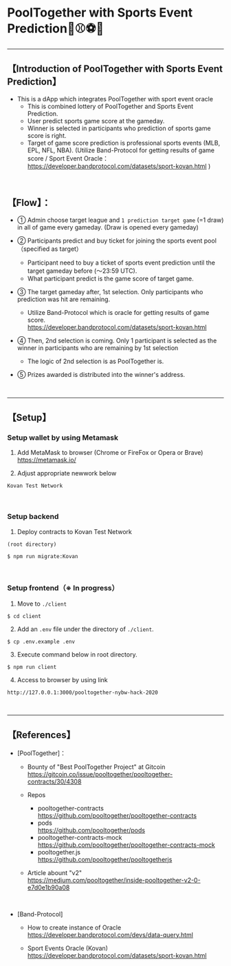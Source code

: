 # PoolTogether with Sports Event Prediction🏀⚾️⚽️🏈

***
## 【Introduction of PoolTogether with Sports Event Prediction】
- This is a dApp which integrates PoolTogether with sport event oracle
  - This is combined lottery of PoolTogether and Sports Event Prediction.
  - User predict sports game score at the gameday.
  - Winner is selected in participants who prediction of sports game score is right.
  - Target of game score prediction is professional sports events (MLB, EPL, NFL, NBA).
    (Utilize Band-Protocol for getting results of game score / Sport Event Oracle： https://developer.bandprotocol.com/datasets/sport-kovan.html )

&nbsp;

## 【Flow】：
- ① Admin choose target league and `1 prediction target game`  (=1 draw) in all of game every gameday.
  (Draw is opened every gameday)


- ② Participants predict and buy ticket for joining the sports event pool（specified as target） 
  - Participant need to buy a ticket of sports event prediction until the target gameday before (〜23:59 UTC).
  - What participant predict is the game score of target game.


- ③ The target gameday after, 1st selection. Only participants who prediction was hit are remaining. 
  - Utilize Band-Protocol which is oracle for getting results of game score.  
    https://developer.bandprotocol.com/datasets/sport-kovan.html

- ④ Then, 2nd selection is coming. Only 1 participant is selected as the winner in participants who are remaining by 1st selection 
  - The logic of 2nd selection is as PoolTogether is.

- ⑤ Prizes awarded is distributed into the winner's address.


&nbsp;

***

## 【Setup】
### Setup wallet by using Metamask
1. Add MetaMask to browser (Chrome or FireFox or Opera or Brave)    
https://metamask.io/  


2. Adjust appropriate newwork below 
```
Kovan Test Network
```

&nbsp;


### Setup backend
1. Deploy contracts to Kovan Test Network
```
(root directory)

$ npm run migrate:Kovan
```

&nbsp;


### Setup frontend（※ In progress）
1. Move to `./client`
```
$ cd client
```

2. Add an `.env` file under the directory of `./client`.
```
$ cp .env.example .env
```

3. Execute command below in root directory.
```
$ npm run client
```

4. Access to browser by using link 
```
http://127.0.0.1:3000/pooltogether-nybw-hack-2020
```

&nbsp;


***

## 【References】
- [PoolTogether]：  
  - Bounty of "Best PoolTogether Project" at Gitcoin   
    https://gitcoin.co/issue/pooltogether/pooltogether-contracts/30/4308

  - Repos  
    - pooltogether-contracts  
      https://github.com/pooltogether/pooltogether-contracts  
    - pods  
      https://github.com/pooltogether/pods  
    - pooltogether-contracts-mock  
      https://github.com/pooltogether/pooltogether-contracts-mock  
    - pooltogether.js  
      https://github.com/pooltogether/pooltogetherjs  

  - Article abount "v2"  
    https://medium.com/pooltogether/inside-pooltogether-v2-0-e7d0e1b90a08

<br>

- [Band-Protocol]
  - How to create instance of Oracle
    https://developer.bandprotocol.com/devs/data-query.html

  - Sport Events Oracle (Kovan) 
    https://developer.bandprotocol.com/datasets/sport-kovan.html


